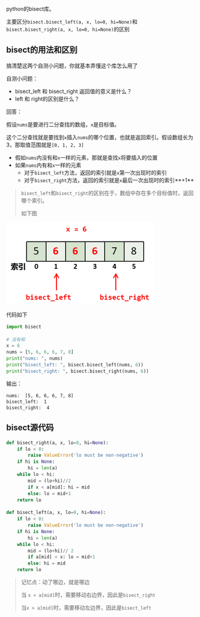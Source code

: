 python的bisect库。

主要区分`bisect.bisect_left(a, x, lo=0, hi=None)`和`bisect.bisect_right(a, x, lo=0, hi=None)`的区别

## bisect的用法和区别

搞清楚这两个自测小问题，你就基本弄懂这个库怎么用了

自测小问题：

- bisect_left 和 bisect_right 返回值的意义是什么？
- left 和 right的区别是什么？

回答：

假设`nums`是要进行二分查找的数组，`x`是目标值。

这个二分查找就是要找到`x`插入`nums`的哪个位置，也就是返回索引。假设数组长为3，那取值范围就是`[0, 1, 2, 3]`

- 假如`nums`内没有和`x`一样的元素，那就是查找`x`将要插入的位置
- 如果`nums`内有和`x`一样的元素
  - 对于`bisect_left`方法，返回的索引就是`x`第一次出现时的索引
  - 对于`bisect_right`方法，返回的索引就是`x`最后一次出现时的索引**+1**



> `bisect_left`和`bisect_right`的区别在于，数组中存在多个目标值时，返回哪个索引。
>
> 如下图

![image-20221013142236426](images/二分查找bisect_left与bisect_right区别.png)

代码如下

```python
import bisect

# 没有和
x = 6
nums = [5, 6, 6, 6, 7, 8]
print("nums: ", nums)
print("bisect_left: ", bisect.bisect_left(nums, 6))
print("bisect_right: ", bisect.bisect_right(nums, 6))
```

输出：

```
nums:  [5, 6, 6, 6, 7, 8]
bisect_left:  1
bisect_right:  4
```



## bisect源代码

```python
def bisect_right(a, x, lo=0, hi=None):
    if lo < 0:
        raise ValueError('lo must be non-negative')
    if hi is None:
        hi = len(a)
    while lo < hi:
        mid = (lo+hi)//2
        if x < a[mid]: hi = mid
        else: lo = mid+1
    return lo

def bisect_left(a, x, lo=0, hi=None):
    if lo < 0:
        raise ValueError('lo must be non-negative')
    if hi is None:
        hi = len(a)
    while lo < hi:
        mid = (lo+hi)// 2
        if a[mid] < x: lo = mid+1
        else: hi = mid
    return lo
```

> 记忆点：动了哪边，就是哪边
>
> 当 `x < a[mid]`时，需要移动右边界，因此是`bisect_right`
>
> 当`x > a[mid]`时，需要移动左边界，因此是`bisect_left`
>
>  

